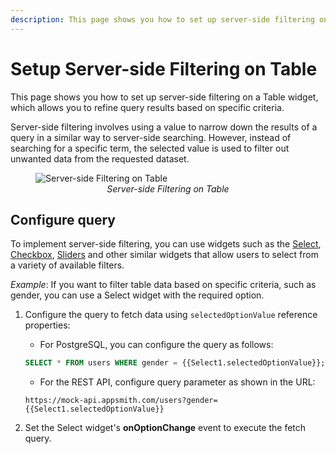 ```yaml
---
description: This page shows you how to set up server-side filtering on a Table widget, which allows you to refine query results based on specific criteria.
---
```


# Setup Server-side Filtering on Table

This page shows you how to set up server-side filtering on a Table widget, which allows you to refine query results based on specific criteria.

Server-side filtering involves using a value to narrow down the results of a query in a similar way to server-side searching. However, instead of searching for a specific term, the selected value is used to filter out unwanted data from the requested dataset. 

 <figure>
  <img src="/img/table-filter-1.gif" style= {{width:"810px", height:"auto"}} alt="Server-side Filtering on Table"/>
  <figcaption align = "center"><i>Server-side Filtering on Table</i></figcaption>
</figure>


## Configure query

To implement server-side filtering, you can use widgets such as the [Select](/reference/widgets/select/), [Checkbox](/reference/widgets/checkbox), [Sliders](/reference/widgets/category-slider) and other similar widgets that allow users to select from a variety of available filters.

*Example*: If you want to filter table data based on specific criteria, such as gender, you can use a Select widget with the required option.

1. Configure the query to fetch data using `selectedOptionValue` reference properties:

    * For PostgreSQL, you can configure the query as follows:

    ```sql
    SELECT * FROM users WHERE gender = {{Select1.selectedOptionValue}};
    ```

    * For the REST API, configure query parameter as shown in the URL:

    ```
    https://mock-api.appsmith.com/users?gender={{Select1.selectedOptionValue}}
    ```

3. Set the Select widget's **onOptionChange** event to execute the fetch query.
 
 